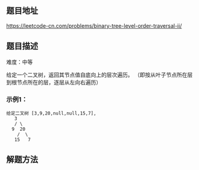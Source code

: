 ## 题目地址

https://leetcode-cn.com/problems/binary-tree-level-order-traversal-ii/

## 题目描述

难度：中等

给定一个二叉树，返回其节点值自底向上的层次遍历。 （即按从叶子节点所在层到根节点所在的层，逐层从左向右遍历）

### 示例1：

```
给定二叉树 [3,9,20,null,null,15,7],
   3
   / \
  9  20
    /  \
   15   7
```

## 解题方法


```js

```

